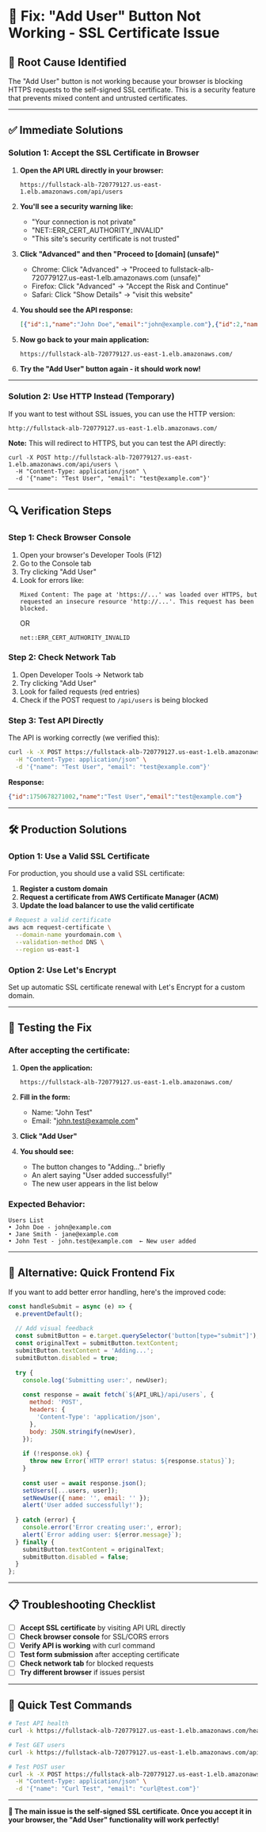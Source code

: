 # 🔧 Fix: "Add User" Button Not Working - SSL Certificate Issue

## 🚨 **Root Cause Identified**

The "Add User" button is not working because your browser is blocking HTTPS requests to the self-signed SSL certificate. This is a security feature that prevents mixed content and untrusted certificates.

---

## ✅ **Immediate Solutions**

### **Solution 1: Accept the SSL Certificate in Browser**

1. **Open the API URL directly in your browser:**
   ```
   https://fullstack-alb-720779127.us-east-1.elb.amazonaws.com/api/users
   ```

2. **You'll see a security warning like:**
   - "Your connection is not private"
   - "NET::ERR_CERT_AUTHORITY_INVALID"
   - "This site's security certificate is not trusted"

3. **Click "Advanced" and then "Proceed to [domain] (unsafe)"**
   - Chrome: Click "Advanced" → "Proceed to fullstack-alb-720779127.us-east-1.elb.amazonaws.com (unsafe)"
   - Firefox: Click "Advanced" → "Accept the Risk and Continue"
   - Safari: Click "Show Details" → "visit this website"

4. **You should see the API response:**
   ```json
   [{"id":1,"name":"John Doe","email":"john@example.com"},{"id":2,"name":"Jane Smith","email":"jane@example.com"}]
   ```

5. **Now go back to your main application:**
   ```
   https://fullstack-alb-720779127.us-east-1.elb.amazonaws.com/
   ```

6. **Try the "Add User" button again - it should work now!**

---

### **Solution 2: Use HTTP Instead (Temporary)**

If you want to test without SSL issues, you can use the HTTP version:

```
http://fullstack-alb-720779127.us-east-1.elb.amazonaws.com/
```

**Note:** This will redirect to HTTPS, but you can test the API directly:
```
curl -X POST http://fullstack-alb-720779127.us-east-1.elb.amazonaws.com/api/users \
  -H "Content-Type: application/json" \
  -d '{"name": "Test User", "email": "test@example.com"}'
```

---

## 🔍 **Verification Steps**

### **Step 1: Check Browser Console**
1. Open your browser's Developer Tools (F12)
2. Go to the Console tab
3. Try clicking "Add User"
4. Look for errors like:
   ```
   Mixed Content: The page at 'https://...' was loaded over HTTPS, but requested an insecure resource 'http://...'. This request has been blocked.
   ```
   OR
   ```
   net::ERR_CERT_AUTHORITY_INVALID
   ```

### **Step 2: Check Network Tab**
1. Open Developer Tools → Network tab
2. Try clicking "Add User"
3. Look for failed requests (red entries)
4. Check if the POST request to `/api/users` is being blocked

### **Step 3: Test API Directly**
The API is working correctly (we verified this):
```bash
curl -k -X POST https://fullstack-alb-720779127.us-east-1.elb.amazonaws.com/api/users \
  -H "Content-Type: application/json" \
  -d '{"name": "Test User", "email": "test@example.com"}'
```

**Response:**
```json
{"id":1750678271002,"name":"Test User","email":"test@example.com"}
```

---

## 🛠️ **Production Solutions**

### **Option 1: Use a Valid SSL Certificate**

For production, you should use a valid SSL certificate:

1. **Register a custom domain**
2. **Request a certificate from AWS Certificate Manager (ACM)**
3. **Update the load balancer to use the valid certificate**

```bash
# Request a valid certificate
aws acm request-certificate \
  --domain-name yourdomain.com \
  --validation-method DNS \
  --region us-east-1
```

### **Option 2: Use Let's Encrypt**

Set up automatic SSL certificate renewal with Let's Encrypt for a custom domain.

---

## 🧪 **Testing the Fix**

### **After accepting the certificate:**

1. **Open the application:**
   ```
   https://fullstack-alb-720779127.us-east-1.elb.amazonaws.com/
   ```

2. **Fill in the form:**
   - Name: "John Test"
   - Email: "john.test@example.com"

3. **Click "Add User"**

4. **You should see:**
   - The button changes to "Adding..." briefly
   - An alert saying "User added successfully!"
   - The new user appears in the list below

### **Expected Behavior:**
```
Users List
• John Doe - john@example.com
• Jane Smith - jane@example.com  
• John Test - john.test@example.com  ← New user added
```

---

## 🔧 **Alternative: Quick Frontend Fix**

If you want to add better error handling, here's the improved code:

```javascript
const handleSubmit = async (e) => {
  e.preventDefault();
  
  // Add visual feedback
  const submitButton = e.target.querySelector('button[type="submit"]');
  const originalText = submitButton.textContent;
  submitButton.textContent = 'Adding...';
  submitButton.disabled = true;
  
  try {
    console.log('Submitting user:', newUser);
    
    const response = await fetch(`${API_URL}/api/users`, {
      method: 'POST',
      headers: {
        'Content-Type': 'application/json',
      },
      body: JSON.stringify(newUser),
    });
    
    if (!response.ok) {
      throw new Error(`HTTP error! status: ${response.status}`);
    }
    
    const user = await response.json();
    setUsers([...users, user]);
    setNewUser({ name: '', email: '' });
    alert('User added successfully!');
    
  } catch (error) {
    console.error('Error creating user:', error);
    alert(`Error adding user: ${error.message}`);
  } finally {
    submitButton.textContent = originalText;
    submitButton.disabled = false;
  }
};
```

---

## 📋 **Troubleshooting Checklist**

- [ ] **Accept SSL certificate** by visiting API URL directly
- [ ] **Check browser console** for SSL/CORS errors
- [ ] **Verify API is working** with curl command
- [ ] **Test form submission** after accepting certificate
- [ ] **Check network tab** for blocked requests
- [ ] **Try different browser** if issues persist

---

## 🎯 **Quick Test Commands**

```bash
# Test API health
curl -k https://fullstack-alb-720779127.us-east-1.elb.amazonaws.com/health

# Test GET users
curl -k https://fullstack-alb-720779127.us-east-1.elb.amazonaws.com/api/users

# Test POST user
curl -k -X POST https://fullstack-alb-720779127.us-east-1.elb.amazonaws.com/api/users \
  -H "Content-Type: application/json" \
  -d '{"name": "Curl Test", "email": "curl@test.com"}'
```

---

**🔑 The main issue is the self-signed SSL certificate. Once you accept it in your browser, the "Add User" functionality will work perfectly!**

